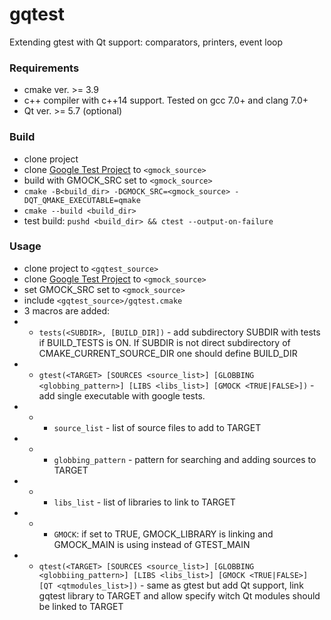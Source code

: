 # gqtest
Extending gtest with Qt support: comparators, printers, event loop

### Requirements
* cmake ver. >= 3.9
* c++ compiler with c++14 support. Tested on gcc 7.0+ and clang 7.0+
* Qt ver. >= 5.7 (optional)

### Build

* clone project
* clone [Google Test Project](https://dev.mpksoft.ru/mpk/googletest) to `<gmock_source>`
* build with GMOCK_SRC set to `<gmock_source>`
* `cmake -B<build_dir> -DGMOCK_SRC=<gmock_source> -DQT_QMAKE_EXECUTABLE=qmake`
* `cmake --build <build_dir>`
* test build: `pushd <build_dir> && ctest --output-on-failure`


### Usage
* clone project to `<gqtest_source>`
* clone [Google Test Project](https://dev.mpksoft.ru/mpk/googletest) to `<gmock_source>`
* set GMOCK_SRC set to `<gmock_source>`
* include `<gqtest_source>/gqtest.cmake`
* 3 macros are added:
 * * `tests(<SUBDIR>, [BUILD_DIR])` - add subdirectory SUBDIR with tests if BUILD_TESTS is ON. If SUBDIR is not direct subdirectory of CMAKE_CURRENT_SOURCE_DIR one should define BUILD_DIR
 * * `gtest(<TARGET> [SOURCES <source_list>] [GLOBBING <globbing_pattern>] [LIBS <libs_list>] [GMOCK <TRUE|FALSE>])` - add single executable <TARGET> with google tests. 
 * * * `source_list` - list of source files to add to TARGET
 * * * `globbing_pattern` - pattern for searching and adding sources to TARGET
 * * * `libs_list` - list of libraries to link to TARGET
 * * * `GMOCK`: if set to TRUE, GMOCK_LIBRARY is linking and GMOCK_MAIN is using instead of GTEST_MAIN
 * * `qtest(<TARGET> [SOURCES <source_list>] [GLOBBING <globbiing_pattern>] [LIBS <libs_list>] [GMOCK <TRUE|FALSE>] [QT <qtmodules_list>])` - same as gtest but add Qt support, link gqtest library to TARGET and allow specify witch Qt modules should be linked to TARGET
